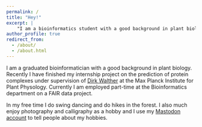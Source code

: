 ```yaml
---
permalink: /
title: "Hey!"
excerpt: |
    "I am a bioinformatics student with a good background in plant biology"
author_profile: true
redirect_from: 
  - /about/
  - /about.html
---
```


I am a graduated bioinformatician with a good background in plant biology.
Recently I have finished my internship project on the prediction of protein
complexes under supervision of [Dirk
Walther](https://www.mpimp-golm.mpg.de/9657/Dirk_Walther) at the Max Planck
Institute for Plant Physology. Currently I am employed part-time at the
Bioinformatics department on a FAIR data project.

In my free time I do swing dancing and do hikes in the forest. I also much
enjoy photography and calligraphy as a hobby and I use my [Mastodon
account](https://mastodon.social/@sibbe/) to tell people about my hobbies.
